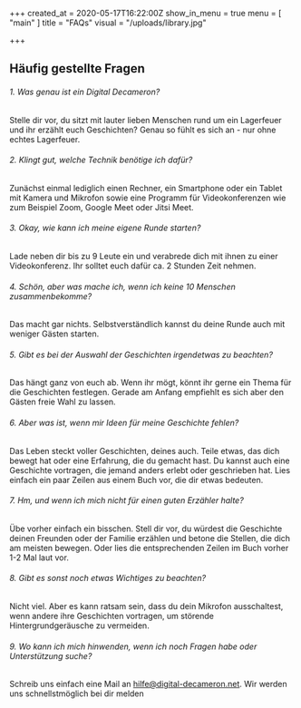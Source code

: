 +++
created_at = 2020-05-17T16:22:00Z
show_in_menu = true
menu = [ "main" ]
title = "FAQs"
visual = "/uploads/library.jpg"

+++
## Häufig gestellte Fragen

###### 1. Was genau ist ein Digital Decameron?
Stelle dir vor, du sitzt mit lauter lieben Menschen rund um ein Lagerfeuer und ihr erzählt euch Geschichten? Genau so fühlt es sich an - nur ohne echtes Lagerfeuer.

###### 2. Klingt gut, welche Technik benötige ich dafür?
Zunächst einmal lediglich einen Rechner, ein Smartphone oder ein Tablet mit Kamera und Mikrofon sowie eine Programm für Videokonferenzen wie zum Beispiel Zoom, Google Meet oder Jitsi Meet.

###### 3. Okay, wie kann ich meine eigene Runde starten?
Lade neben dir bis zu 9 Leute ein und verabrede dich mit ihnen zu einer Videokonferenz. Ihr solltet euch dafür ca. 2 Stunden Zeit nehmen.

###### 4. Schön, aber was mache ich, wenn ich keine 10 Menschen zusammenbekomme?
Das macht gar nichts. Selbstverständlich kannst du deine Runde auch mit weniger Gästen starten.

###### 5. Gibt es bei der Auswahl der Geschichten irgendetwas zu beachten?
Das hängt ganz von euch ab. Wenn ihr mögt, könnt ihr gerne ein Thema für die Geschichten festlegen. Gerade am Anfang empfiehlt es sich aber den Gästen freie Wahl zu lassen.

###### 6. Aber was ist, wenn mir Ideen für meine Geschichte fehlen?
Das Leben steckt voller Geschichten, deines auch. Teile etwas, das dich bewegt hat oder eine Erfahrung, die du gemacht hast. Du kannst auch eine Geschichte vortragen, die jemand anders erlebt oder geschrieben hat. Lies einfach ein paar Zeilen aus einem Buch vor, die dir etwas bedeuten.

###### 7. Hm, und wenn ich mich nicht für einen guten Erzähler halte?
Übe vorher einfach ein bisschen. Stell dir vor, du würdest die Geschichte deinen Freunden oder der Familie erzählen und betone die Stellen, die dich am meisten bewegen. Oder lies die entsprechenden Zeilen im Buch vorher 1-2 Mal laut vor.

###### 8. Gibt es sonst noch etwas Wichtiges zu beachten?
Nicht viel. Aber es kann ratsam sein, dass du dein Mikrofon ausschaltest, wenn andere ihre Geschichten vortragen, um störende Hintergrundgeräusche zu vermeiden.

###### 9. Wo kann ich mich hinwenden, wenn ich noch Fragen habe oder Unterstützung suche?
Schreib uns einfach eine Mail an hilfe@digital-decameron.net. Wir werden uns schnellstmöglich bei dir melden

